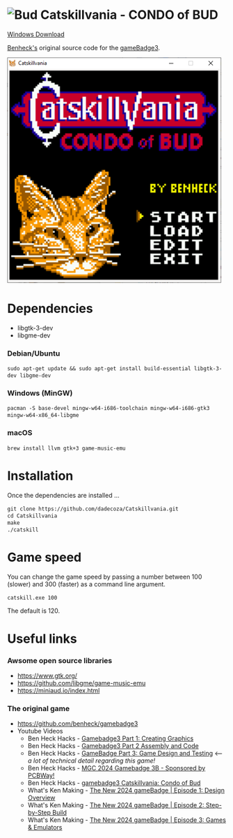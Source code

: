 # <img src="https://raw.githubusercontent.com/dadecoza/Catskillvania/main/UI/Catskillvania.ico" alt="Bud" height="28px" /> Catskillvania - CONDO of BUD

 [Windows Download](https://github.com/dadecoza/Catskillvania/releases/download/ninth/catskill_win64_20240418.zip)

 [Benheck's](https://github.com/benheck) original source code for the [gameBadge3](https://github.com/benheck/gamebadge3).

![Game](https://github.com/dadecoza/Catskillvania/blob/main/UI/Screenshot.png?raw=true)

# Dependencies
* libgtk-3-dev
* libgme-dev

### Debian/Ubuntu
```
sudo apt-get update && sudo apt-get install build-essential libgtk-3-dev libgme-dev
```

### Windows (MinGW)
```
pacman -S base-devel mingw-w64-i686-toolchain mingw-w64-i686-gtk3 mingw-w64-x86_64-libgme
```

### macOS
```
brew install llvm gtk+3 game-music-emu
```

# Installation
Once the dependencies are installed ...
```
git clone https://github.com/dadecoza/Catskillvania.git
cd Catskillvania
make
./catskill
```

# Game speed
You can change the game speed by passing a number between 100 (slower) and 300 (faster) as a command line argument.
```
catskill.exe 100
```
The default is 120.

# Useful links
### Awsome open source libraries
* https://www.gtk.org/
* https://github.com/libgme/game-music-emu
* https://miniaud.io/index.html
### The original game
* https://github.com/benheck/gamebadge3
* Youtube Videos
  * Ben Heck Hacks - [Gamebadge3 Part 1: Creating Graphics](https://www.youtube.com/watch?v=43q2bR-B3sI)
  * Ben Heck Hacks - [Gamebadge3 Part 2 Assembly and Code](https://www.youtube.com/watch?v=VSEMkjyJ5Pk)
  * Ben Heck Hacks - [GameBadge Part 3: Game Design and Testing](https://www.youtube.com/watch?v=T-2CkQOANOM) <-- *a lot of technical detail regarding this game!*
  * Ben Heck Hacks - [MGC 2024 Gamebadge 3B - Sponsored by PCBWay!](https://www.youtube.com/watch?v=4nOpY00oYIk)
  * Ben Heck Hacks - [gamebadge3 Catskillvania: Condo of Bud](https://www.youtube.com/shorts/jR1i1R3pn3c)
  * What's Ken Making - [The New 2024 gameBadge | Episode 1: Design Overview](https://www.youtube.com/watch?v=2F5WBwUce5I)
  * What's Ken Making - [The New 2024 gameBadge | Episode 2: Step-by-Step Build](https://www.youtube.com/watch?v=bGKaDP4sNoU)
  * What's Ken Making - [The New 2024 gameBadge | Episode 3: Games & Emulators](https://www.youtube.com/watch?v=j67-PjNnY_U)
